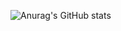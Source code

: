 ![Anurag's GitHub stats](https://github-readme-stats.vercel.app/api?username=abhyudaya29&show_icons=true&theme=radical)
